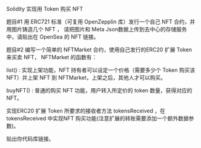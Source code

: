 Solidity 实现用 Token 购买 NFT

题目#1
用 ERC721 标准（可复用 OpenZepplin 库）发行一个自己 NFT 合约，并用图片铸造几个 NFT ， 请把图片和 Meta Json数据上传到去中心的存储服务中，请贴出在 OpenSea 的 NFT 链接。

题目#2
编写一个简单的 NFTMarket 合约，使用自己发行的ERC20 扩展 Token 来买卖 NFT， NFTMarket 的函数有：

list() : 实现上架功能，NFT 持有者可以设定一个价格（需要多少个 Token 购买该 NFT）并上架 NFT 到 NFTMarket，上架之后，其他人才可以购买。

buyNFT() : 普通的购买 NFT 功能，用户转入所定价的 token 数量，获得对应的 NFT。

实现ERC20 扩展 Token 所要求的接收者方法 tokensReceived  ，在 tokensReceived 中实现NFT 购买功能(注意扩展的转账需要添加一个额外数据参数)。

贴出你代码库链接。